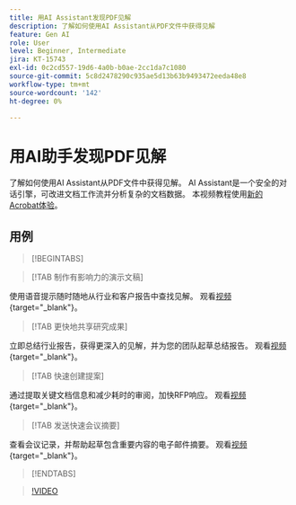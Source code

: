 ```yaml
---
title: 用AI Assistant发现PDF见解
description: 了解如何使用AI Assistant从PDF文件中获得见解
feature: Gen AI
role: User
level: Beginner, Intermediate
jira: KT-15743
exl-id: 0c2cd557-19d6-4a0b-b0ae-2cc1da7c1080
source-git-commit: 5c8d2478290c935ae5d13b63b9493472eeda48e8
workflow-type: tm+mt
source-wordcount: '142'
ht-degree: 0%

---
```


# 用AI助手发现PDF见解

了解如何使用AI Assistant从PDF文件中获得见解。 AI Assistant是一个安全的对话引擎，可改进文档工作流并分析复杂的文档数据。 本视频教程使用[新的Acrobat体验](new-workspace.md)。

## 用例

>[!BEGINTABS]

>[!TAB 制作有影响力的演示文稿]

使用语音提示随时随地从行业和客户报告中查找见解。 观看[视频](https://video.tv.adobe.com/v/3428811?quality=12&learn=on&hidetitle=true){target="_blank"}。

>[!TAB 更快地共享研究成果]

立即总结行业报告，获得更深入的见解，并为您的团队起草总结报告。 观看[视频](https://video.tv.adobe.com/v/3427286?quality=12&learn=on&hidetitle=true){target="_blank"}。

>[!TAB 快速创建提案]

通过提取关键文档信息和减少耗时的审阅，加快RFP响应。 观看[视频](https://video.tv.adobe.com/v/3428639?quality=12&learn=on&hidetitle=true){target="_blank"}。

>[!TAB 发送快速会议摘要]

查看会议记录，并帮助起草包含重要内容的电子邮件摘要。 观看[视频](https://video.tv.adobe.com/v/3427292?quality=12&learn=on&hidetitle=true){target="_blank"}。

>[!ENDTABS]

>[!VIDEO](https://video.tv.adobe.com/v/3430512?enablevpops&quality=12&learn=on&hidetitle=true)
